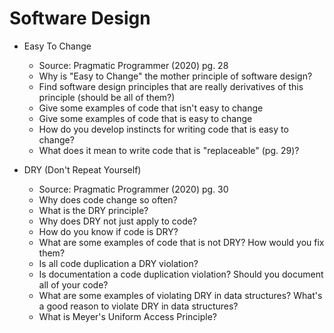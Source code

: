 # Software Design

- Easy To Change
    - Source: Pragmatic Programmer (2020) pg. 28
    - Why is "Easy to Change" the mother principle of software design?
    - Find software design principles that are really derivatives of this principle (should be all of them?)
    - Give some examples of code that isn't easy to change
    - Give some examples of code that is easy to change
    - How do you develop instincts for writing code that is easy to change?
    - What does it mean to write code that is "replaceable" (pg. 29)?

- DRY (Don't Repeat Yourself)
    - Source: Pragmatic Programmer (2020) pg. 30
    - Why does code change so often?
    - What is the DRY principle?
    - Why does DRY not just apply to code?
    - How do you know if code is DRY?
    - What are some examples of code that is not DRY? How would you fix them?
    - Is all code duplication a DRY violation?
    - Is documentation a code duplication violation? Should you document all of your code?
    - What are some examples of violating DRY in data structures? What's a good reason to violate DRY in data structures?
    - What is Meyer's Uniform Access Principle? 